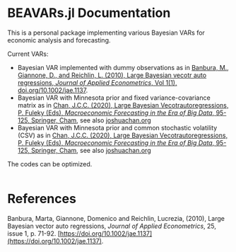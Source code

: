 # BEAVARs.jl Documentation

This is a personal package implementing various Bayesian VARs for economic analysis and forecasting. 

Current VARs:
 - Bayesian VAR implemented with dummy observations as in [Banbura, M., Giannone, D., and Reichlin, L. (2010), Large Bayesian vecotr auto regressions, _Journal of Applied Econometrics_, Vol 1(1), doi.org/10.1002/jae.1137](https://doi.org/10.1002/jae.1137).
 - Bayesian VAR with Minnesota prior and fixed variance-covariance matrix as in [Chan, J.C.C. (2020), Large Bayesian Vecotrautoregressions, P. Fuleky (Eds), _Macroeconomic Forecasting in the Era of Big Data_, 95-125, Springer, Cham](https://joshuachan.org/papers/large_BVAR.pdf), see also [joshuachan.org](https://joshuachan.org) 
 - Bayesian VAR with Minnesota prior and common stochastic volatility (CSV) as in [Chan, J.C.C. (2020), Large Bayesian Vecotrautoregressions, P. Fuleky (Eds), _Macroeconomic Forecasting in the Era of Big Data_, 95-125, Springer, Cham](https://joshuachan.org/papers/large_BVAR.pdf), see also [joshuachan.org](https://joshuachan.org)

The codes can be optimized.

```@contents
```


# References
Banbura, Marta, Giannone, Domenico and Reichlin, Lucrezia, (2010), Large Bayesian vector auto regressions, _Journal of Applied Econometrics_, 25, issue 1, p. 71-92. [https://doi.org/10.1002/jae.1137](https://doi.org/10.1002/jae.1137). 